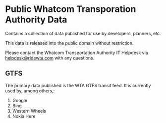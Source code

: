 Public Whatcom Transporation Authority Data
=============

Contains a collection of data published for use by developers, planners, etc.

This data is released into the public domain without restriction.

Please contact the Whatcom Transportation Authority IT Helpdesk via helpdesk@ridewta.com with any questions.

GTFS
----

The primary data published is the WTA GTFS transit feed.  It is currently used by, among others,:

1.  Google
2.  Bing
3.  Western Wheels
4.  Nokia Here

